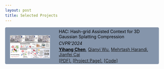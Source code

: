 ```yaml
---
layout: post
title: Selected Projects
---
```


<div style="display: flex; align-items: center; background-color: rgb(133, 149, 171); color: black; border-radius: 4px;">
  <div style="flex: 1;">
    <img src="/paperhacteaser.png" style="max-width: 80%; margin-top: 11px; margin-left: 16px;">
  </div>
  <div style="flex: 2; padding-left: 12px;">
    <p style="margin: 5px 0;">HAC: Hash-grid Assisted Context for 3D Gaussian Splatting Compression</p>
    <p style="margin: 3px 0;"><em>CVPR'2024</em></p>
    <p style="margin: 3px 0;"><span style="font-weight: bold;"><u>Yihang Chen</u></span>, <a href="https://qianyiwu.github.io" target="_blank">Qianyi Wu</a>, <a href="https://sites.google.com/site/mehrtashharandi/" target="_blank">Mehrtash Harandi</a>, <a href="http://jianfei-cai.github.io" target="_blank">Jianfei Cai</a></p>
    <p style="margin: 3px 0;"><a href="https://yihangchen-ee.github.io/" target="_blank">[PDF]</a>, <a href="https://yihangchen-ee.github.io/paper_hac/" target="_blank">[Project Page]</a>, <a href="https://github.com/yihangchen-ee/hac/" target="_blank">[Code]</a></p>
  </div>
</div>
